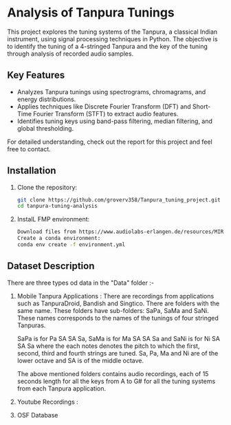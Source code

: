 # Analysis of Tanpura Tunings

This project explores the tuning systems of the Tanpura, a classical Indian instrument, using signal processing techniques in Python. The objective is to identify the tuning of a 4-stringed Tanpura and the key of the tuning through analysis of recorded audio samples.

## Key Features

- Analyzes Tanpura tunings using spectrograms, chromagrams, and energy distributions.
- Applies techniques like Discrete Fourier Transform (DFT) and Short-Time Fourier Transform (STFT) to extract audio features.
- Identifies tuning keys using band-pass filtering, median filtering, and global thresholding.

For detailed understanding, check out the report for this project and feel free to contact.

## Installation

1. Clone the repository:
   ```bash
   git clone https://github.com/groverv358/Tanpura_tuning_project.git
   cd tanpura-tuning-analysis
2. InstalL FMP environment:
   ```bash
   Download files from https://www.audiolabs-erlangen.de/resources/MIR/FMP/FMP_1.2.6.zip
   Create a conda environment:
   conda env create -f environment.yml

## Dataset Description

There are three types od data in the "Data" folder :-
1. Mobile Tanpura Applications : There are recordings from applications such as TanpuraDroid, Bandish and Singtico. There are folders with the same name. These folders have sub-folders: SaPa, SaMa and SaNi. These names corresponds to the names of the tunings of four stringed Tanpuras. <p> SaPa is for Pa SA SA Sa, SaMa is for Ma SA SA Sa and SaNi is for Ni SA SA Sa where the each notes denotes the pitch to which the first, second, third and fourth strings are tuned. Sa, Pa, Ma and Ni are of the lower octave and SA is of the middle octave. </p> <p>The above mentioned folders contains audio recordings, each of 15 seconds length for all the keys from A to G# for all the tuning systems from each Tanpura application.</p>
    
2. Youtube Recordings : 
3. OSF Database
